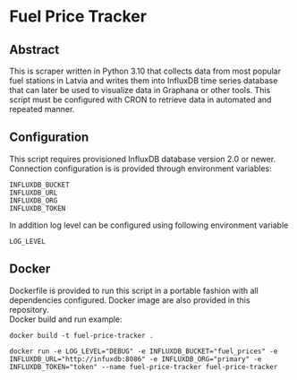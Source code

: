 # Fuel Price Tracker

## Abstract

This is scraper written in Python 3.10 that collects data from most popular fuel stations in Latvia and writes them into InfluxDB time series database that can later be used to visualize data in Graphana or other tools. This script must be configured with CRON to retrieve data in automated and repeated manner.

## Configuration

This script requires provisioned InfluxDB database version 2.0 or newer. Connection configuration is is provided through environment variables:

    INFLUXDB_BUCKET
    INFLUXDB_URL
    INFLUXDB_ORG
    INFLUXDB_TOKEN

In addition log level can be configured using following environment variable

    LOG_LEVEL

## Docker

Dockerfile is provided to run this script in a portable fashion with all dependencies configured. Docker image are also provided in this repository. \
Docker build and run example:

    docker build -t fuel-price-tracker .

    docker run -e LOG_LEVEL="DEBUG" -e INFLUXDB_BUCKET="fuel_prices" -e INFLUXDB_URL="http://infuxdb:8086" -e INFLUXDB_ORG="primary" -e INFLUXDB_TOKEN="token" --name fuel-price-tracker fuel-price-tracker